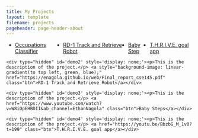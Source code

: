 ```yaml
---
title: My Projects
layout: template
filename: projects
pageheader: page-header-about
--- 
```

<ul style="display: flex">
  <li><a onclick="toggleNav('1')" id='1' href="#home">Occupations Classifier</a></li>
  <li><a onclick="toggleNav('2')" id='2' href="#news">RD-1 Track and Retrieve Robot</a></li>
  <li><a onclick="toggleNav('3')" id='3' href="#contact">Baby Step</a></li>
  <li><a onclick="toggleNav('4')" id='4' href="#about">T.H.R.I.V.E. goal app</a></li>
</ul>

<body>
    <div type="hidden" id='demo' style='display: none;'><p>This is the description of the project.</p> <a style="background-image: linear-gradient(to top left, green, blue);" href="https://enagola.github.io/web/CSE203B.pdf" type="application/pdf" class="btn">Occupations Classifier</a></div>
    
    <div type="hidden" id='demo2' style='display: none;'><p>This is the description of the project.</p> <a style="background-image: linear-gradient(to top left, green, blue);" href="https://enagola.github.io/web/Final_report_cse145.pdf" class="btn">RD-1 Track and Retrieve Robot</a></div>

    <div type="hidden" id='demo3' style='display: none;'><p>This is the description of the project.</p> <a href="https://www.youtube.com/watch?v=W8iOpEHBDII&ab_channel=EthanNagola" class="btn">Baby Steps</a></div>

    <div type="hidden" id='demo4' style='display: none;'><p>This is the description of the project.</p> <a href="https://youtu.be/BbzbG_M_1v0?t=199" class="btn">T.H.R.I.V.E. goal app</a></div>
</body>

